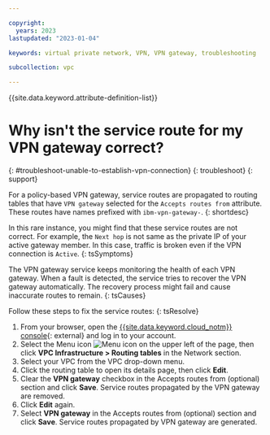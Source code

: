 ```yaml
---

copyright:
  years: 2023
lastupdated: "2023-01-04"

keywords: virtual private network, VPN, VPN gateway, troubleshooting

subcollection: vpc

---
```


{{site.data.keyword.attribute-definition-list}}

# Why isn't the service route for my VPN gateway correct?
{: #troubleshoot-unable-to-establish-vpn-connection}
{: troubleshoot}
{: support}

For a policy-based VPN gateway, service routes are propagated to routing tables that have `VPN gateway` selected for the `Accepts routes from` attribute. These routes have names prefixed with `ibm-vpn-gateway-`.
{: shortdesc}

In this rare instance, you might find that these service routes are not correct. For example, the `Next hop` is not same as the private IP of your active gateway member. In this case, traffic is broken even if the VPN connection is `Active`.
{: tsSymptoms}

The VPN gateway service keeps monitoring the health of each VPN gateway. When a fault is detected, the service tries to recover the VPN gateway automatically. The recovery process might fail and cause inaccurate routes to remain.
{: tsCauses}

Follow these steps to fix the service routes:
{: tsResolve}

1. From your browser, open the [{{site.data.keyword.cloud_notm}} console](/login){: external} and log in to your account.
1. Select the Menu icon ![Menu icon](../../icons/icon_hamburger.svg) on the upper left of the page, then click **VPC Infrastructure > Routing tables** in the Network section.
1. Select your VPC from the VPC drop-down menu.
1. Click the routing table to open its details page, then click **Edit**.
1. Clear the **VPN gateway** checkbox in the Accepts routes from (optional) section and click **Save**. Service routes propagated by the VPN gateway are removed.
1. Click **Edit** again.
1. Select **VPN gateway** in the Accepts routes from (optional) section and click **Save**. Service routes propagated by VPN gateway are generated.
